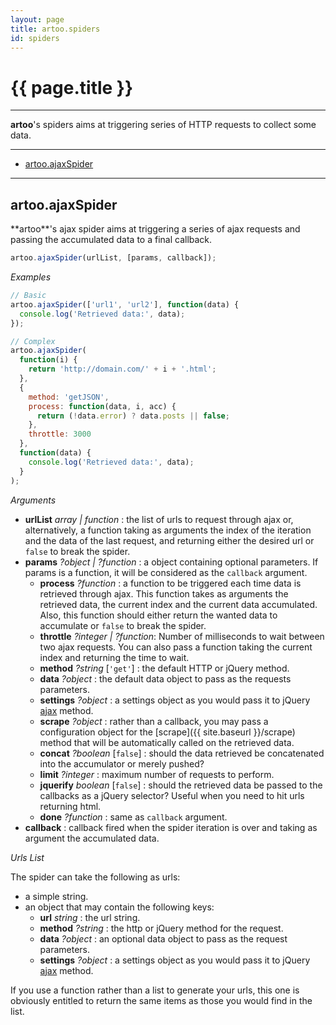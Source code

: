 ```yaml
---
layout: page
title: artoo.spiders
id: spiders
---
```


# {{ page.title }}

---

**artoo**'s spiders aims at triggering series of HTTP requests to collect some data.

---

* [artoo.ajaxSpider](#ajax)

----

<h2 id="ajax">artoo.ajaxSpider</h2>
**artoo**'s ajax spider aims at triggering a series of ajax requests and passing the accumulated data to a final callback.

```js
artoo.ajaxSpider(urlList, [params, callback]);
```

*Examples*

```js
// Basic
artoo.ajaxSpider(['url1', 'url2'], function(data) {
  console.log('Retrieved data:', data);
});

// Complex
artoo.ajaxSpider(
  function(i) {
    return 'http://domain.com/' + i + '.html';
  },
  {
    method: 'getJSON',
    process: function(data, i, acc) {
      return (!data.error) ? data.posts || false;
    },
    throttle: 3000
  },
  function(data) {
    console.log('Retrieved data:', data);
  }
);
```

*Arguments*

* **urlList** *array | function* : the list of urls to request through ajax or, alternatively, a function taking as arguments the index of the iteration and the data of the last request, and returning either the desired url or `false` to break the spider.
* **params** *?object | ?function* : a object containing optional parameters. If params is a function, it will be considered as the `callback` argument.
  * **process** *?function* : a function to be triggered each time data is retrieved through ajax. This function takes as arguments the retrieved data, the current index and the current data accumulated. Also, this function should either return the wanted data to accumulate or `false` to break the spider.
  * **throttle** *?integer | ?function*: Number of milliseconds to wait between two ajax requests. You can also pass a function taking the current index and returning the time to wait.
  * **method** *?string* [`'get'`] : the default HTTP or jQuery method.
  * **data** *?object* : the default data object to pass as the requests parameters.
  * **settings** *?object* : a settings object as you would pass it to jQuery [ajax](http://api.jquery.com/jquery.ajax/) method.
  * **scrape** *?object* : rather than a callback, you may pass a configuration object for the [scrape]({{ site.baseurl }}/scrape) method that will be automatically called on the retrieved data.
  * **concat** *?boolean* [`false`] : should the data retrieved be concatenated into the accumulator or merely pushed?
  * **limit** *?integer* : maximum number of requests to perform.
  * **jquerify** *boolean* [`false`] : should the retrieved data be passed to the callbacks as a jQuery selector? Useful when you need to hit urls returning html.
  * **done** *?function* : same as `callback` argument.
* **callback** : callback fired when the spider iteration is over and taking as argument the accumulated data.

*Urls List*

The spider can take the following as urls:

* a simple string.
* an object that may contain the following keys:
  * **url** *string* : the url string.
  * **method** *?string* : the http or jQuery method for the request.
  * **data** *?object* : an optional data object to pass as the request parameters.
  * **settings** *?object* : a settings object as you would pass it to jQuery [ajax](http://api.jquery.com/jquery.ajax/) method.

If you use a function rather than a list to generate your urls, this one is obviously entitled to return the same items as those you would find in the list.
